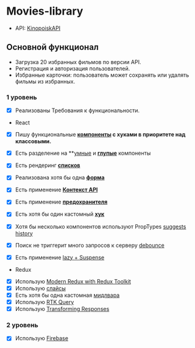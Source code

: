 # Movies-library
- API: [KinopoiskAPI](https://kinopoiskapiunofficial.tech)

## Основной функционал

- Загрузка 20 избранных фильмов по версии API.
- Регистрация и авторизация пользователей.
- Избранные карточки: пользователь может сохранять или удалять фильмы из избранных.


### 1 уровень 

- [x] Реализованы Требования к функциональности.

- React

- [x] Пишу функциональные **[компоненты](src/components) c хуками в приоритете над классовыми.** 
- [x] Есть разделение на **[умные](src/components/Header/components/SearchBar/search-bar.jsx) и **[глупые](src/components/Input/input.jsx)** компоненты 
- [x] Есть рендеринг **[списков](src/pages/main/components/film-cards/film-cards.jsx)**
- [x] Реализована хотя бы одна **[форма](src/components/UserForm/user-form.jsx)**
- [x] Есть применение **[Контекст API](src/providers/theme-context.jsx)**
- [x] Есть применение **[предохранителя](src/features/error-boundary.jsx)**
- [x] Есть хотя бы один кастомный **[хук](src/hooks)**
- [x] Хотя бы несколько компонентов используют PropTypes [suggests](src/components/Header/components/SearchBar/components/suggests.jsx) [history](src/pages/history/components/history-item.jsx)
- [x] Поиск не триггерит много запросов к серверу [debounce](src/hooks/use-debounce.js) 
- [x] Есть применение [lazy + Suspense](src/routes/CustomRouter.jsx)


- Redux

- [x] Использую [Modern Redux with Redux Toolkit](src/redux/store.js)
- [x] Использую [слайсы](src/redux/slices)
- [x] Есть хотя бы одна кастомная [мидлвара](src/redux/middlewares/is-auth-midleware.js)
- [x] Использую [RTK Query](src/redux/filmsApi.js)
- [x] Использую [Transforming Responses](src/redux/filmsApi.js)

### 2 уровень 

- [x] Использую [Firebase](src/db/db.js)
